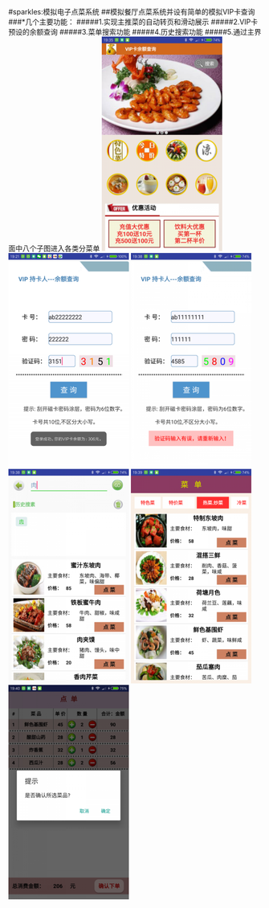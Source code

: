 #sparkles:模拟电子点菜系统
##模拟餐厅点菜系统并设有简单的模拟VIP卡查询
###*几个主要功能：
#####1.实现主推菜的自动转页和滑动展示
#####2.VIP卡预设的余额查询
#####3.菜单搜索功能
#####4.历史搜索功能
#####5.通过主界面中八个子图进入各类分菜单
![image](https://github.com/sallyQin/DishOrder/raw/master/app/src/main/res/drawable/demo1.png) 
![image](https://github.com/sallyQin/DishOrder/raw/master/app/src/main/res/drawable/demo2.png) 
![image](https://github.com/sallyQin/DishOrder/raw/master/app/src/main/res/drawable/demo3.png) 
![image](https://github.com/sallyQin/DishOrder/raw/master/app/src/main/res/drawable/demo4.png) 
![image](https://github.com/sallyQin/DishOrder/raw/master/app/src/main/res/drawable/demo5.png) 
![image](https://github.com/sallyQin/DishOrder/raw/master/app/src/main/res/drawable/demo6.png) 
